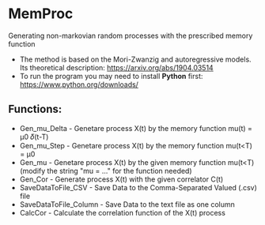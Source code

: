 # MemProc

Generating non-markovian random processes with the prescribed memory function
- The method is based on the Mori-Zwanzig and autoregressive models. Its theoretical description: https://arxiv.org/abs/1904.03514
- To run the program you may need to install **Python** first: https://www.python.org/downloads/

## Functions:
- Gen_mu_Delta          - Genetare process X(t) by the memory function mu(t) = μ0 𝛿(t-T)
- Gen_mu_Step           - Genetare process X(t) by the memory function mu(t<T) = μ0
- Gen_mu                - Genetare process X(t) by the given memory function mu(t<T) (modify the string "mu = ..." for the function needed)
- Gen_Cor               - Generate process X(t) with the given correlator C(t)
- SaveDataToFile_CSV    - Save Data to the Comma-Separated Valued (.csv) file
- SaveDataToFile_Column - Save Data to the text file as one column
- CalcCor               - Calculate the correlation function of the X(t) process
